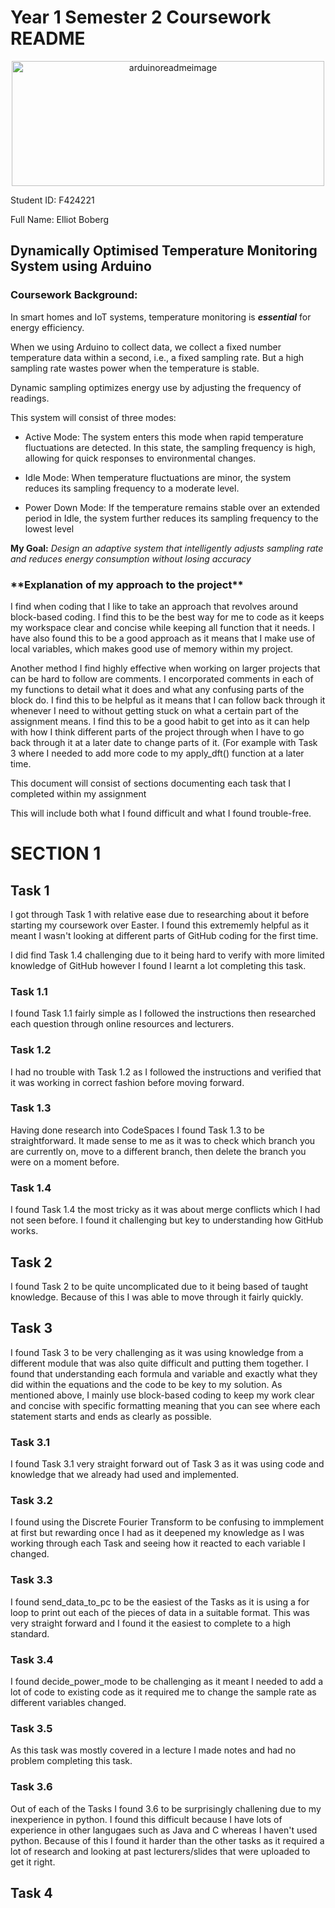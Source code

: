<h1>Year 1 Semester 2 Coursework README</h1> 

<p align="center">
  <img src="https://miro.medium.com/v2/resize:fit:1400/0*fxa2PVq7rnWwv0RA" alt="arduinoreadmeimage" width="500" height="200">


Student ID: F424221

Full Name: Elliot Boberg

</p>

<h2>Dynamically Optimised Temperature Monitoring System using Arduino</h2>

<h3>Coursework Background:</h3>

<p>
  
In smart homes and IoT systems, temperature monitoring is ***essential*** for
energy efficiency.

When we using Arduino to collect data, we collect a fixed number
temperature data within a second, i.e., a fixed sampling rate. But a high
sampling rate wastes power when the temperature is stable.

Dynamic sampling optimizes energy use by adjusting the frequency of
readings.

This system will consist of three modes:

* Active Mode: The system enters this mode when rapid temperature
fluctuations are detected. In this state, the sampling frequency is
high, allowing for quick responses to environmental changes.

* Idle Mode: When temperature fluctuations are minor, the system
reduces its sampling frequency to a moderate level.

* Power Down Mode: If the temperature remains stable over an
extended period in Idle, the system further reduces its sampling
frequency to the lowest level

**My Goal:** *Design an adaptive system that intelligently adjusts sampling
rate and reduces energy consumption without losing accuracy*

<h3> **Explanation of my approach to the project** </h3>

I find when coding that I like to take an approach that revolves around block-based coding. I find this to be the best way for me to code as it keeps my workspace clear and concise while keeping all function that it needs. I have also found this to be a good
approach as it means that I make use of local variables, which makes good use of memory within my project.

Another method I find highly effective when working on larger projects that can be hard to follow are comments. I encorporated comments in each of my functions to detail what it does and what any confusing parts of the block do. I find this to be helpful as it
means that I can follow back through it whenever I need to without getting stuck on what a certain part of the assignment means. I find this to be a good habit to get into as it can help with how I think different parts of the project through when I have to go
back through it at a later date to change parts of it. (For example with Task 3 where I needed to add more code to my apply_dft() function at a later time.

</p>

This document will consist of sections documenting each task that I completed within my assignment

This will include both what I found difficult and what I found trouble-free.

<h1> SECTION 1 </h1>

<h2> Task 1 </h2>

<p> I got through Task 1 with relative ease due to researching about it before starting my coursework over Easter. I found this extrememly helpful as it meant I wasn't looking at different parts of GitHub coding for the first time. 

I did find Task 1.4 challenging due to it being hard to verify with more limited knowledge of GitHub however I found I learnt a lot completing this task.

</p>

<h3> Task 1.1 </h3>

I found Task 1.1 fairly simple as I followed the instructions then researched each question through online resources and lecturers.

<h3> Task 1.2 </h3>

I had no trouble with Task 1.2 as I followed the instructions and verified that it was working in correct fashion before moving forward.

<h3> Task 1.3 </h3>

Having done research into CodeSpaces I found Task 1.3 to be straightforward. It made sense to me as it was to check which branch you are currently on, move to a different branch, then delete the branch you were on a moment before.

<h3> Task 1.4 </h3>

I found Task 1.4 the most tricky as it was about merge conflicts which I had not seen before. I found it challenging but key to understanding how GitHub works.

<h2> Task 2 </h2>

<p> I found Task 2 to be quite uncomplicated due to it being based of taught knowledge. Because of this I was able to move through it fairly quickly. </p>

<h2> Task 3 </h2>

<p> I found Task 3 to be very challenging as it was using knowledge from a different module that was also quite difficult and putting them together. I found that understanding each formula and variable and exactly what they did within the equations and the code to be key to my solution. As mentioned above, I mainly use block-based coding to keep my work clear and concise with specific formatting meaning that you can see where each statement starts and ends as clearly as possible. </p>

<h3> Task 3.1 </h3>

<p> I found Task 3.1 very straight forward out of Task 3 as it was using code and knowledge that we already had used and implemented. </p>

<h3> Task 3.2 </h3>

<p> I found using the Discrete Fourier Transform to be confusing to immplement at first but rewarding once I had as it deepened my knowledge as I was working through each Task and seeing how it reacted to each variable I changed. </p>

<h3> Task 3.3 </h3>

<p> I found send_data_to_pc to be the easiest of the Tasks as it is using a for loop to print out each of the pieces of data in a suitable format. This was very straight forward and I found it the easiest to complete to a high standard. </p>

<h3> Task 3.4 </h3>

<p> I found decide_power_mode to be challenging as it meant I needed to add a lot of code to existing code as it required me to change the sample rate as different variables changed. </p>

<h3> Task 3.5 </h3>

<p> As this task was mostly covered in a lecture I made notes and had no problem completing this task. </p>

<h3> Task 3.6 </h3>

<p> Out of each of the Tasks I found 3.6 to be surprisingly challening due to my inexperience in python. I found this difficult because I have lots of experience in other langugaes such as Java and C whereas I haven't used python. Because of this I found it harder than the other tasks as it required a lot of research and looking at past lecturers/slides that were uploaded to get it right. </p>

<h2> Task 4 </h2>

<p> </p>
